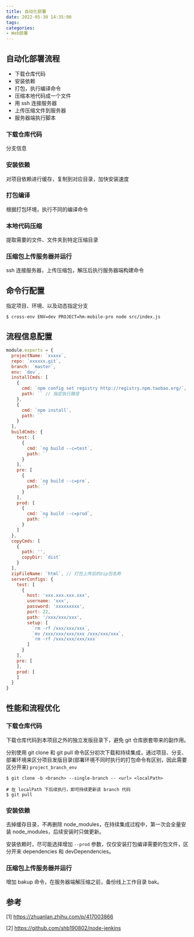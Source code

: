 ```yaml
---
title: 自动化部署
date: 2022-05-30 14:35:00
tags:
categories:
- Web部署
---
```


## 自动化部署流程
- 下载仓库代码
- 安装依赖
- 打包，执行编译命令
- 压缩本地代码成一个文件
- 用 ssh 连接服务器
- 上传压缩文件到服务器
- 服务器端执行脚本

### 下载仓库代码
分支信息

### 安装依赖
对项目依赖进行缓存，复制到对应目录，加快安装速度

### 打包编译
根据打包环境，执行不同的编译命令

### 本地代码压缩
提取需要的文件、文件夹到特定压缩目录

### 压缩包上传服务器并运行
ssh 连接服务器，上传压缩包，解压后执行服务器端构建命令


## 命令行配置
指定项目、环境、以及动态指定分支
```shell
$ cross-env ENV=dev PROJECT=hm-mobile-pro node src/index.js
```

## 流程信息配置
```javascript
module.exports = {
  projectName: `xxxxx`,
  repo: `xxxxxx.git`,
  branch: `master`,
  env: `dev`,
  installCmds: [
    {
      cmd: `npm config set registry http://registry.npm.taobao.org/`,
      path: `` // 指定执行路径
    },
    {
      cmd: `npm install`,
      path: ``
    }
  ],
  buildCmds: {
    test: [
      {
        cmd: `ng build --c=test`,
        path: ``
      }
    ],
    pre: [
      {
        cmd: `ng build --c=pre`,
        path: ``
      }
    ],
    prod: [
      {
        cmd: `ng build --c=prod`,
        path: ``
      }
    ]
  },
  copyCmds: [
    {
      path: '',
      copyDir: `dist`
    }
  ],
  zipFileName: `html`, // 打包上传后的zip包名称
  serverConfigs: {
    test: [
      {
        host: 'xxx.xxx.xxx.xxx',
        username: 'xxx',
        password: 'xxxxxxxxx',
        port: 22,
        path: '/xxx/xxx/xxx',
        setup: [
          `rm -rf /xxx/xxx/xxx`,
          `mv /xxx/xxx/xxx/xxx /xxx/xxx/xxx`,
          `rm -rf /xxx/xxx/xxx/xxx`
        ]
      }
    ],
    pre: [
    ],
    prod: [
    ]
  }
}

```

## 性能和流程优化
### 下载仓库代码
下载仓库代码到本项目之外的独立发版目录下，避免 git 仓库嵌套带来的副作用。

分别使用 git clone 和 git pull 命令区分初次下载和持续集成，通过项目、分支、部署环境来区分项目发版目录(部署环境不同时执行的打包命令有区别，因此需要区分开来) `project_branch_env`

```shell
$ git clone -b <branch> --single-branch -- <url> <localPath>

# 在 localPath 下后续执行，即可持续更新该 branch 代码
$ git pull
```

### 安装依赖
去掉缓存目录，不再删除 node_modules，在持续集成过程中，第一次会全量安装 node_modules，后续安装时只做更新。

安装依赖时，尽可能选择增加 `--prod` 参数，仅仅安装打包编译需要的包文件，区分开来 dependencies 和 devDependencies。

### 压缩包上传服务器并运行
增加 bakup 命令，在服务器端解压缩之前，备份线上工作目录 bak。


## 参考
[1] https://zhuanlan.zhihu.com/p/417003866

[2] https://github.com/shb190802/node-jenkins
